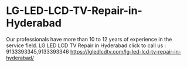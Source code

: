 # LG-LED-LCD-TV-Repair-in-Hyderabad
Our professionals have more than 10 to 12 years of experience in the service field. LG LED LCD TV Repair in Hyderabad click to call us : 9133393345,9133393346 https://lgledlcdtv.com/lg-led-lcd-tv-repair-in-hyderabad/
